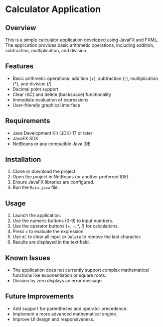 # Calculator Application

## Overview
This is a simple calculator application developed using JavaFX and FXML. The application provides basic arithmetic operations, including addition, subtraction, multiplication, and division.

## Features
- Basic arithmetic operations: addition (+), subtraction (-), multiplication (*), and division (/)
- Decimal point support
- Clear (AC) and delete (backspace) functionality
- Immediate evaluation of expressions
- User-friendly graphical interface

## Requirements
- Java Development Kit (JDK) 17 or later
- JavaFX SDK
- NetBeans or any compatible Java IDE

## Installation
1. Clone or download the project.
2. Open the project in NetBeans (or another preferred IDE).
3. Ensure JavaFX libraries are configured.
4. Run the `Main.java` file.

## Usage
1. Launch the application.
2. Use the numeric buttons (0-9) to input numbers.
3. Use the operator buttons (+, -, *, /) for calculations.
4. Press `=` to evaluate the expression.
5. Use `AC` to clear all input or `Delete` to remove the last character.
6. Results are displayed in the text field.

## Known Issues
- The application does not currently support complex mathematical functions like exponentiation or square roots.
- Division by zero displays an error message.

## Future Improvements
- Add support for parentheses and operator precedence.
- Implement a more advanced mathematical engine.
- Improve UI design and responsiveness.


